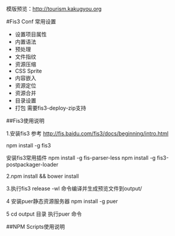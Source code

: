 模版预览：http://tourism.kakugyou.org

#Fis3 Conf 常用设置
- 设置项目属性
- 内置语法
- 预处理
- 文件指纹
- 资源压缩
- CSS Sprite
- 内容嵌入
- 资源定位
- 资源合并
- 目录设置
- 打包 需要fis3-deploy-zip支持


##Fis3使用说明

1.安装fis3 参考 http://fis.baidu.com/fis3/docs/beginning/intro.html

  npm install -g fis3

  安装fis3常用插件
  npm install -g fis-parser-less
  npm install -g fis3-postpackager-loader


2.npm install && bower install

3.执行fis3 release -wl 命令编译并生成预览文件到output/


4 安装puer静态资源服务器  npm install -g puer

5 cd output 目录 执行puer 命令



##NPM Scripts使用说明